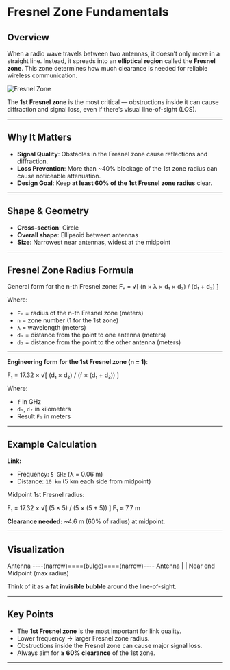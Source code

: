# Fresnel Zone Fundamentals

##  Overview
When a radio wave travels between two antennas, it doesn’t only move in a straight line. Instead, it spreads into an **elliptical region** called the **Fresnel zone**. This zone determines how much clearance is needed for reliable wireless communication.

![Fresnel Zone](Network/Screenshot%202025-08-11%20at%208.49.04%20AM.png "Fresnel Zone")


The **1st Fresnel zone** is the most critical — obstructions inside it can cause diffraction and signal loss, even if there’s visual line-of-sight (LOS).

---

##  Why It Matters
- **Signal Quality**: Obstacles in the Fresnel zone cause reflections and diffraction.
- **Loss Prevention**: More than ~40% blockage of the 1st zone radius can cause noticeable attenuation.
- **Design Goal**: Keep **at least 60% of the 1st Fresnel zone radius** clear.

---

##  Shape & Geometry
- **Cross-section**: Circle  
- **Overall shape**: Ellipsoid between antennas  
- **Size**: Narrowest near antennas, widest at the midpoint

---

##  Fresnel Zone Radius Formula

General form for the n-th Fresnel zone:
Fₙ = √[ (n × λ × d₁ × d₂) / (d₁ + d₂) ]


Where:
- `Fₙ` = radius of the n-th Fresnel zone (meters)
- `n` = zone number (1 for the 1st zone)
- `λ` = wavelength (meters)
- `d₁` = distance from the point to one antenna (meters)
- `d₂` = distance from the point to the other antenna (meters)

---

**Engineering form for the 1st Fresnel zone (n = 1)**:

F₁ = 17.32 × √[ (d₁ × d₂) / (f × (d₁ + d₂)) ]


Where:
- `f` in GHz
- `d₁`, `d₂` in kilometers
- Result `F₁` in meters

---

##  Example Calculation
**Link:**
- Frequency: `5 GHz` (λ = 0.06 m)
- Distance: `10 km` (5 km each side from midpoint)

Midpoint 1st Fresnel radius:

F₁ = 17.32 × √[ (5 × 5) / (5 × (5 + 5)) ]
F₁ ≈ 7.7 m


**Clearance needed:** ~4.6 m (60% of radius) at midpoint.

---

##  Visualization

Antenna ----(narrow)====(bulge)====(narrow)---- Antenna
| |
Near end Midpoint (max radius)


Think of it as a **fat invisible bubble** around the line-of-sight.

---

##  Key Points
- The **1st Fresnel zone** is the most important for link quality.
- Lower frequency → larger Fresnel zone radius.
- Obstructions inside the Fresnel zone can cause major signal loss.
- Always aim for **≥ 60% clearance** of the 1st zone.

---



